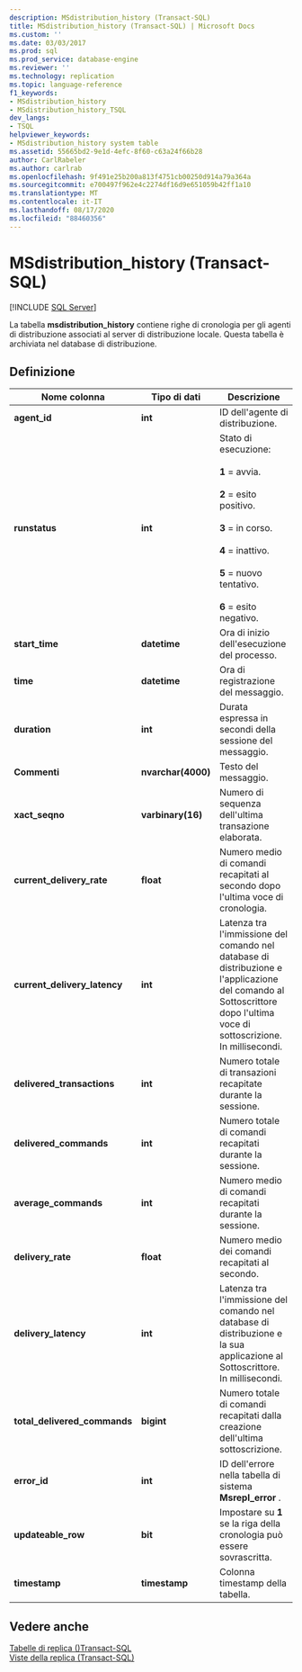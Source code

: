 ```yaml
---
description: MSdistribution_history (Transact-SQL)
title: MSdistribution_history (Transact-SQL) | Microsoft Docs
ms.custom: ''
ms.date: 03/03/2017
ms.prod: sql
ms.prod_service: database-engine
ms.reviewer: ''
ms.technology: replication
ms.topic: language-reference
f1_keywords:
- MSdistribution_history
- MSdistribution_history_TSQL
dev_langs:
- TSQL
helpviewer_keywords:
- MSdistribution_history system table
ms.assetid: 55665bd2-9e1d-4efc-8f60-c63a24f66b28
author: CarlRabeler
ms.author: carlrab
ms.openlocfilehash: 9f491e25b200a813f4751cb00250d914a79a364a
ms.sourcegitcommit: e700497f962e4c2274df16d9e651059b42ff1a10
ms.translationtype: MT
ms.contentlocale: it-IT
ms.lasthandoff: 08/17/2020
ms.locfileid: "88460356"
---
```

# <a name="msdistribution_history-transact-sql"></a>MSdistribution_history (Transact-SQL)
[!INCLUDE [SQL Server](../../includes/applies-to-version/sqlserver.md)]

  La tabella **msdistribution_history** contiene righe di cronologia per gli agenti di distribuzione associati al server di distribuzione locale. Questa tabella è archiviata nel database di distribuzione.  
  
## <a name="definition"></a>Definizione  
  
|Nome colonna|Tipo di dati|Descrizione|  
|-----------------|---------------|-----------------|  
|**agent_id**|**int**|ID dell'agente di distribuzione.|  
|**runstatus**|**int**|Stato di esecuzione:<br /><br /> **1** = avvia.<br /><br /> **2** = esito positivo.<br /><br /> **3** = in corso.<br /><br /> **4** = inattivo.<br /><br /> **5** = nuovo tentativo.<br /><br /> **6** = esito negativo.|  
|**start_time**|**datetime**|Ora di inizio dell'esecuzione del processo.|  
|**time**|**datetime**|Ora di registrazione del messaggio.|  
|**duration**|**int**|Durata espressa in secondi della sessione del messaggio.|  
|**Commenti**|**nvarchar(4000)**|Testo del messaggio.|  
|**xact_seqno**|**varbinary(16)**|Numero di sequenza dell'ultima transazione elaborata.|  
|**current_delivery_rate**|**float**|Numero medio di comandi recapitati al secondo dopo l'ultima voce di cronologia.|  
|**current_delivery_latency**|**int**|Latenza tra l'immissione del comando nel database di distribuzione e l'applicazione del comando al Sottoscrittore dopo l'ultima voce di sottoscrizione. In millisecondi.|  
|**delivered_transactions**|**int**|Numero totale di transazioni recapitate durante la sessione.|  
|**delivered_commands**|**int**|Numero totale di comandi recapitati durante la sessione.|  
|**average_commands**|**int**|Numero medio di comandi recapitati durante la sessione.|  
|**delivery_rate**|**float**|Numero medio dei comandi recapitati al secondo.|  
|**delivery_latency**|**int**|Latenza tra l'immissione del comando nel database di distribuzione e la sua applicazione al Sottoscrittore. In millisecondi.|  
|**total_delivered_commands**|**bigint**|Numero totale di comandi recapitati dalla creazione dell'ultima sottoscrizione.|  
|**error_id**|**int**|ID dell'errore nella tabella di sistema **Msrepl_error** .|  
|**updateable_row**|**bit**|Impostare su **1** se la riga della cronologia può essere sovrascritta.|  
|**timestamp**|**timestamp**|Colonna timestamp della tabella.|  
  
## <a name="see-also"></a>Vedere anche  
 [Tabelle di replica &#40;&#41;Transact-SQL ](../../relational-databases/system-tables/replication-tables-transact-sql.md)   
 [Viste della replica &#40;Transact-SQL&#41;](../../relational-databases/system-views/replication-views-transact-sql.md)  
  
  
